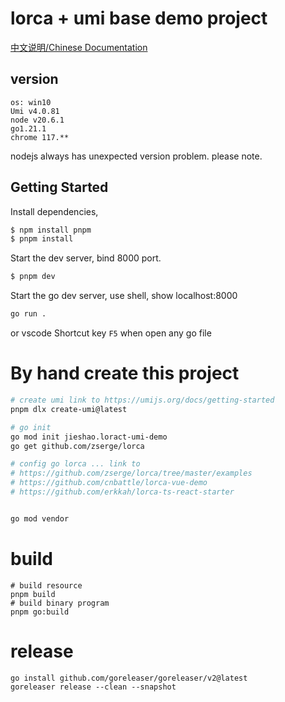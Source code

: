 # lorca + umi base demo project

[中文说明/Chinese Documentation](./README_CN.md)

## version
```
os: win10
Umi v4.0.81
node v20.6.1
go1.21.1
chrome 117.**
```
nodejs always has unexpected version problem. please note.

## Getting Started

Install dependencies,

```bash
$ npm install pnpm
$ pnpm install
```

Start the dev server, bind 8000 port.

```bash
$ pnpm dev
```

Start the go dev server, use shell, show localhost:8000

```bash
go run .
```

or vscode Shortcut key `F5` when open any go file


# By hand create this project
```bash
# create umi link to https://umijs.org/docs/getting-started
pnpm dlx create-umi@latest

# go init
go mod init jieshao.loract-umi-demo
go get github.com/zserge/lorca

# config go lorca ... link to
# https://github.com/zserge/lorca/tree/master/examples
# https://github.com/cnbattle/lorca-vue-demo
# https://github.com/erkkah/lorca-ts-react-starter


go mod vendor
```

# build
```shell
# build resource
pnpm build
# build binary program
pnpm go:build
```

# release
```shell
go install github.com/goreleaser/goreleaser/v2@latest
goreleaser release --clean --snapshot
```